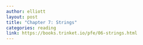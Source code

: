 ```yaml
---
author: elliott
layout: post
title: "Chapter 7: Strings"
categories: reading
link: https://books.trinket.io/pfe/06-strings.html
---
```

